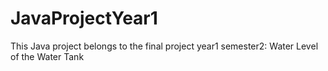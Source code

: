 # JavaProjectYear1
This Java project belongs to the final project year1 semester2: Water Level of the Water Tank
